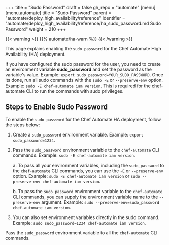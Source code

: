 +++
title = "Sudo Password"
draft = false
gh_repo = "automate"
[menu]
  [menu.automate]
    title = "Sudo Password"
    parent = "automate/deploy_high_availability/reference"
    identifier = "automate/deploy_high_availability/reference/ha_sudo_password.md Sudo Password"
    weight = 210
+++

{{< warning >}}
{{% automate/ha-warn %}}
{{< /warning >}}

This page explains enabling the `sudo password` for the Chef Automate High Availability (HA) deployment.

If you have configured the sudo password for the user, you need to create an environment variable **sudo_password** and set the password as the variable's value. Example: `export sudo_password=YOUR_SUDO_PASSWORD`. Once its done, run all sudo commands with the `sudo -E` or `--preserve-env` option. Example: `sudo -E chef-automate iam version`. This is required for the chef-automate CLI to run the commands with sudo privileges.

## Steps to Enable Sudo Password

To enable the `sudo password` for the Chef Automate HA deployment, follow the steps below:

1. Create a `sudo_password` environment variable. Example: `export sudo_password=1234`.
2. Pass the `sudo_password` environment variable to the `chef-automate` CLI commands. Example: `sudo -E chef-automate iam version`.

   a. To pass all your environment variables, including the `sudo_password` to the `chef-automate` CLI commands, you can use the `-E` or `--preserve-env` option. Example: `sudo -E chef-automate iam version` or `sudo --preserve-env chef-automate iam version`.

   b. To pass the `sudo_password` environment variable to the `chef-automate` CLI commands, you can supply the environment variable name to the `--preserve-env` argument. Example: `sudo --preserve-env=sudo_password chef-automate iam version`.

3. You can also set environment variables directly in the sudo command. Example: `sudo sudo_password=1234 chef-automate iam version`.

Pass the `sudo_password` environment variable to all the `chef-automate` CLI commands.
